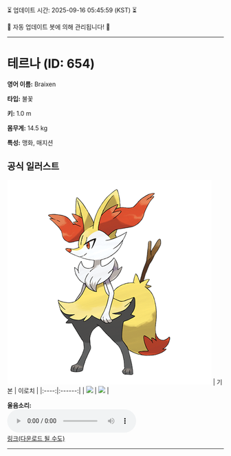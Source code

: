 
⏳ 업데이트 시간: 2025-09-16 05:45:59 (KST) ⏳

🤖 자동 업데이트 봇에 의해 관리됩니다! 🤖

---

# 테르나 (ID: 654)
**영어 이름:** Braixen

**타입:** 불꽃

**키:** 1.0 m

**몸무게:** 14.5 kg

**특성:** 맹화, 매지션

## 공식 일러스트
![](https://raw.githubusercontent.com/PokeAPI/sprites/master/sprites/pokemon/other/official-artwork/654.png)
| 기본 | 이로치 |
|:----:|:------:|
| <img src="http://play.pokemonshowdown.com/sprites/ani/braixen.gif" width="200"> | <img src="http://play.pokemonshowdown.com/sprites/ani-shiny/braixen.gif" width="200"> |

**울음소리:**<br><audio controls src="https://raw.githubusercontent.com/PokeAPI/cries/main/cries/pokemon/latest/654.ogg"></audio><br> [링크(다운로드 될 수도)](https://raw.githubusercontent.com/PokeAPI/cries/main/cries/pokemon/latest/654.ogg)


---
